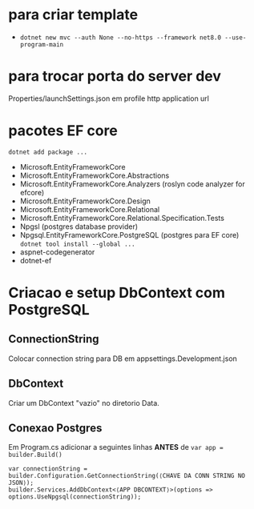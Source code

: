 # para criar template
- `dotnet new mvc --auth None --no-https --framework net8.0 --use-program-main`

# para trocar porta do server dev
Properties/launchSettings.json em profile http application url

# pacotes EF core
`dotnet add package ...`
- Microsoft.EntityFrameworkCore
- Microsoft.EntityFrameworkCore.Abstractions
- Microsoft.EntityFrameworkCore.Analyzers (roslyn code analyzer for efcore)
- Microsoft.EntityFrameworkCore.Design
- Microsoft.EntityFrameworkCore.Relational
- Microsoft.EntityFrameworkCore.Relational.Specification.Tests
- Npgsl (postgres database provider)
- Npgsql.EntityFrameworkCore.PostgreSQL (postgres para EF core)
`dotnet tool install --global ...`
- aspnet-codegenerator
- dotnet-ef

# Criacao e setup DbContext com PostgreSQL
## ConnectionString
Colocar connection string para DB em appsettings.Development.json
## DbContext
Criar um DbContext "vazio" no diretorio Data.
## Conexao Postgres
Em Program.cs adicionar a seguintes linhas **ANTES** de `var app = builder.Build()`
```
var connectionString = builder.Configuration.GetConnectionString(⟨CHAVE DA CONN STRING NO JSON⟩);
builder.Services.AddDbContext<⟨APP DBCONTEXT⟩>(options => options.UseNpgsql(connectionString));
